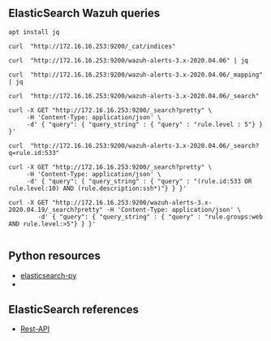 ElasticSearch Wazuh queries
---------------------------

````
apt install jq

curl  "http://172.16.16.253:9200/_cat/indices"

curl  "http://172.16.16.253:9200/wazuh-alerts-3.x-2020.04.06" | jq

curl  "http://172.16.16.253:9200/wazuh-alerts-3.x-2020.04.06/_mapping" | jq

curl  "http://172.16.16.253:9200/wazuh-alerts-3.x-2020.04.06/_search"

curl -X GET "http://172.16.16.253:9200/_search?pretty" \
     -H 'Content-Type: application/json' \
     -d' { "query": { "query_string" : { "query" : "rule.level : 5"} } }'

curl  "http://172.16.16.253:9200/wazuh-alerts-3.x-2020.04.06/_search?q=rule.id:533" 

curl -X GET "http://172.16.16.253:9200/_search?pretty" \
     -H 'Content-Type: application/json' \
     -d' { "query": { "query_string" : { "query" : "(rule.id:533 OR rule.level:10) AND (rule.description:ssh*)"} } }'

curl -X GET "http://172.16.16.253:9200/wazuh-alerts-3.x-2020.04.19/_search?pretty" -H 'Content-Type: application/json' \
        -d' { "query": { "query_string" : { "query" : "rule.groups:web AND rule.level:>5"} } }'


````


Python resources
----------------

- [elasticsearch-py](https://elasticsearch-py.readthedocs.io/en/master/)
- 

ElasticSearch references
------------------------

- [Rest-API](https://www.elastic.co/guide/en/elasticsearch/reference/current/rest-apis.html)
